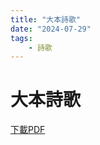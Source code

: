 ```yaml
---
title: "大本詩歌"
date: "2024-07-29"
tags:
    - 詩歌
---
```


# 大本詩歌

<a href="/assets/docs/poetry.pdf" download="大本詩歌.pdf">下載PDF</a>

<object data="/assets/docs/poetry.pdf" width="100%" height="1000" type='application/pdf'></object>
